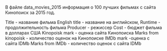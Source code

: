 В файле data_movies_2015  информация о 100 лучших фильмах с сайта Кинопоиск за 2015 год. 

Title - название фильма
English title - название на английском, 
Runtime - продолжительность фильма
Producer - режиссер
Cost - бюджет фильма в долларах США
Kinopoisk mark - оценка сайта Кинопоиска
Marks from kinopoisk - количество оценок на Кинопоиске
IMDb mark -оценка с сайта IDMb
Marks from IMDb - количество оценок с сайта IDMb
